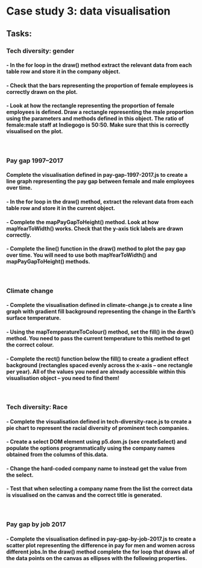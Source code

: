 # Case study 3: data visualisation

## Tasks:

### Tech diversity: gender
#### - In the for loop in the draw() method extract the relevant data from each table row and store it in the company object.

#### - Check that the bars representing the proportion of female employees is correctly drawn on the plot.

#### - Look at how the rectangle representing the proportion of female employees is defined. Draw a rectangle representing the male proportion using the parameters and methods defined in this object. The ratio of female:male staff at Indiegogo is 50:50. Make sure that this is correctly visualised on the plot.

&nbsp;

### Pay gap 1997–2017
#### Complete the visualisation defined in pay-gap-1997-2017.js to create a line graph representing the pay gap between female and male employees over time.

#### - In the for loop in the draw() method, extract the relevant data from each table row and store it in the current object.

#### - Complete the mapPayGapToHeight() method. Look at how mapYearToWidth() works. Check that the y-axis tick labels are drawn correctly.

#### - Complete the line() function in the draw() method to plot the pay gap over time. You will need to use both mapYearToWidth() and mapPayGapToHeight() methods.

&nbsp;

### Climate change
#### - Complete the visualisation defined in climate-change.js to create a line graph with gradient fill background representing the change in the Earth’s surface temperature.

#### - Using the mapTemperatureToColour() method, set the fill() in the draw() method. You need to pass the current temperature to this method to get the correct colour.

#### - Complete the rect() function below the fill() to create a gradient effect background (rectangles spaced evenly across the x-axis – one rectangle per year). All of the values you need are already accessible within this visualisation object – you need to find them!

&nbsp;

### Tech diversity: Race
#### - Complete the visualisation defined in tech-diversity-race.js to create a pie chart to represent the racial diversity of prominent tech companies.

#### - Create a select DOM element using p5.dom.js (see createSelect) and populate the options programmatically using the company names obtained from the columns of this.data.

#### - Change the hard-coded company name to instead get the value from the select.

#### - Test that when selecting a company name from the list the correct data is visualised on the canvas and the correct title is generated.

&nbsp;

### Pay gap by job 2017
#### - Complete the visualisation defined in pay-gap-by-job-2017.js to create a scatter plot representing the difference in pay for men and women across different jobs.In the draw() method complete the for loop that draws all of the data points on the canvas as ellipses with the following properties.
